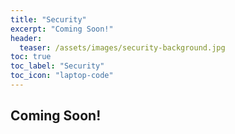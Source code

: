 ```yaml
---
title: "Security"
excerpt: "Coming Soon!"
header:
  teaser: /assets/images/security-background.jpg
toc: true
toc_label: "Security"
toc_icon: "laptop-code"
---
```


## Coming Soon!